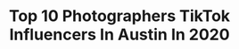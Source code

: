 ---
title: Top 10 Photographers TikTok Influencers In Austin In 2020
description: >-
  Find top photographers TikTok influencers in Austin in 2020. Most popular hashtags: #photographer #cinematics #stayhome #edit.
platform: TikTok
profiles:
  - username: "directedbycreatives"
    fullname: >-
      DirectedxCreatives
    location: "United States"
    followers: 20485
    engagement: 850
    commentsToLikes: 0.042418
    id: ck80cqr97alu10j78yxk6mppm
    verified: false
    hashtags: "#wildlife, #beach, #vibes, #500kfollowers"
  - username: "camerondriskill"
    fullname: >-
      Cameron Driskill
    location: "United States"
    followers: 68839
    engagement: 1226
    commentsToLikes: 0.021812
    id: cka841askrhhl0i78d7i02231
    verified: false
    hashtags: "#learnfromme, #coronavirus, #scoobdance, #neverfitin"
  - username: "gregfulks"
    fullname: >-
      Fulks
    location: "United States"
    followers: 13570
    engagement: 535
    commentsToLikes: 0.026963
    id: ck9773yap2mqp0j78sorr03zh
    verified: false
    hashtags: "#friendshipgoals, #homehack, #peerpressure, #trythis"
  - username: "waleedmaoed"
    fullname: >-
      Waleed Maoed
    location: "United States"
    followers: 9862
    engagement: 1042
    commentsToLikes: 0.118726
    id: ck9flm3qyomj00j784nfdca17
    verified: false
    hashtags: "#swaelee, #videographer, #football, #drake"
  - username: "austinwilcox16"
    fullname: >-
      Austin Wilcox
    location: "United States"
    followers: 8265
    engagement: 1220
    commentsToLikes: 0.056539
    id: cka7vh8j3wabe0i78idheja04
    verified: false
    hashtags: "#catsoftiktok, #theworst, #makeadrink, #fashionasmr"
  - username: "melodykschmidt"
    fullname: >-
      Melody ✨
    location: "United States"
    followers: 5196
    engagement: 1128
    commentsToLikes: 0.031883
    id: ck9eodt8dnz310j78y7pelowc
    verified: false
    hashtags: "#cali, #greece, #instagramtips, #photomagic"
  - username: "staticappeal"
    fullname: >-
      AUSTIN
    location: "United States"
    followers: 126170
    engagement: 990
    commentsToLikes: 0.015273
    id: ck83zt1wn2tn80j78bmfq7ykr
    verified: false
    hashtags: "#sydney, #dance, #winter, #billieeilish"
  - username: "ownthelight"
    fullname: >-
      ownthelight
    location: "United States"
    followers: 90110
    engagement: 757
    commentsToLikes: 0.006595
    id: ck9jzkab394dl0j78v69eola3
    verified: false
    hashtags: "#respectthedrip, #vibecheck, #basketball, #adidas"
  - username: "alfredoflores"
    fullname: >-
      Alfredo Flores
    location: "United States"
    followers: 61897
    engagement: 2844
    commentsToLikes: 0.176404
    id: ck8nk1l45d39e0j783cs1slx1
    verified: true
    hashtags: "#littlethings, #poseathome, #duetme, #notmadaboutit"
  - username: "jwirtalla"
    fullname: >-
      Justin Wirtalla
    location: "United States"
    followers: 24427
    engagement: 1190
    commentsToLikes: 0.021849
    id: ck80obd27gjyn0j78bizp7fic
    verified: false
    hashtags: "#outdoors, #gooutside, #travelthrowback, #catcomedy"
---